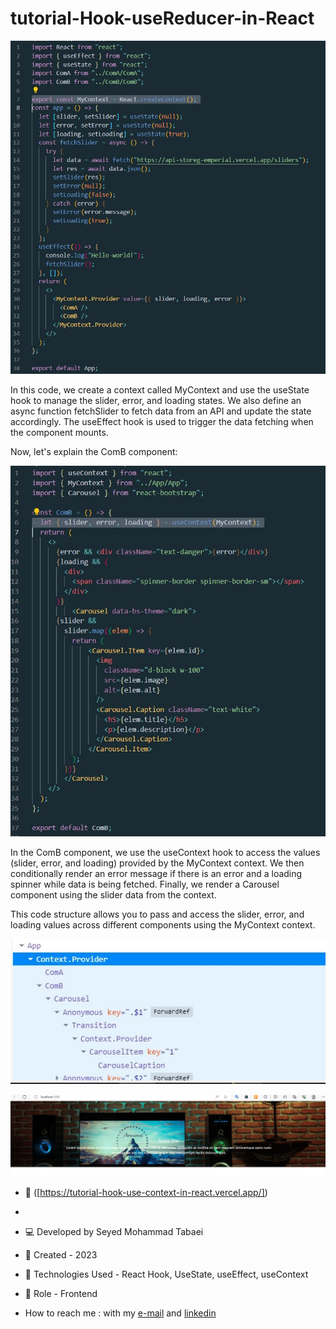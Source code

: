 # tutorial-Hook-useReducer-in-React


![Demo](https://github.com/m-tabaei/tutorial-Hook-useContext-in-React/blob/main/useContext.JPG?raw=true)


In this code, we create a context called MyContext and use the useState hook to manage the slider, error, and loading states. We also define an async function fetchSlider to fetch data from an API and update the state accordingly. The useEffect hook is used to trigger the data fetching when the component mounts.

Now, let's explain the ComB component:

![ComponentB](https://github.com/m-tabaei/tutorial-Hook-useContext-in-React/blob/main/useContext1.JPG?raw=true)

In the ComB component, we use the useContext hook to access the values (slider, error, and loading) provided by the MyContext context. We then conditionally render an error message if there is an error and a loading spinner while data is being fetched. Finally, we render a Carousel component using the slider data from the context.

This code structure allows you to pass and access the slider, error, and loading values across different components using the MyContext context.

![ComponentB](https://github.com/m-tabaei/tutorial-Hook-useContext-in-React/blob/main/useContext2.JPG?raw=true)

![result](https://github.com/m-tabaei/tutorial-Hook-useContext-in-React/blob/main/useContext3.JPG?raw=true)


- 🔗 ([https://tutorial-hook-use-context-in-react.vercel.app/])
-
- 💻 Developed by Seyed Mohammad Tabaei
- 📆 Created - 2023
- 🔧 Technologies Used - React Hook, UseState, useEffect, useContext
- 🧑‍ Role - Frontend

- How to reach me : with my [e-mail](https://www.m-tabaie@gmail.com) and [linkedin](https://www.linkedin.com/in/mohammad-tabaei/)
